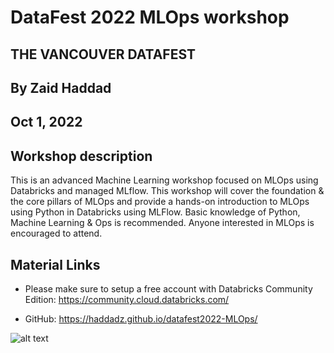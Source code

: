 # DataFest 2022 MLOps workshop
## THE VANCOUVER DATAFEST 
##  By Zaid Haddad
##  Oct 1, 2022


## Workshop description

This is an advanced Machine Learning workshop focused on MLOps using Databricks and managed MLflow. This workshop will cover the foundation & the core pillars of MLOps and provide a hands-on introduction to MLOps using Python in Databricks using MLFlow. Basic knowledge of Python, Machine Learning & Ops is recommended. Anyone interested in MLOps is encouraged to attend.

## Material Links

- Please make sure to setup a free account with Databricks Community Edition: https://community.cloud.databricks.com/

- GitHub: https://haddadz.github.io/datafest2022-MLOps/

![alt text](https://lh3.googleusercontent.com/5pZ_o8ASm5JrNc2UJoq7JeTuu1aXXuZAWHIugqOmHP71iGxcePVoAhvra5V1c4qv6uIlZWQm1ocYSH4CMZAwMEY=w16383)




